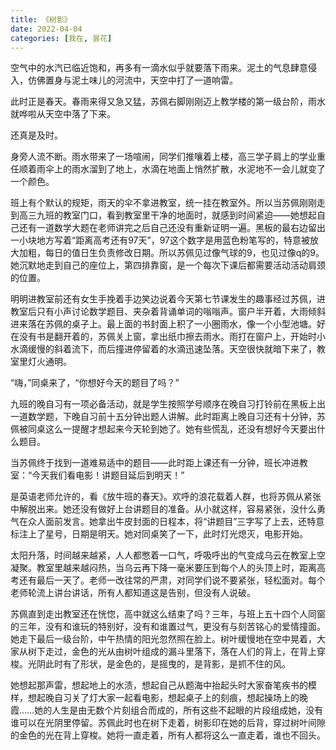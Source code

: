```yaml
---
title: 《树影》
date: 2022-04-04
categories: [我在, 昙花]
---
```

空气中的水汽已临近饱和，再多有一滴水似乎就要落下雨来。泥土的气息肆意侵入，仿佛置身与泥土味儿的河流中，天空中打了一道响雷。

此时正是春天。春雨来得又急又猛，苏佩右脚刚刚迈上教学楼的第一级台阶，雨水就哗啦从天空中落了下来。

还真是及时。

身旁人流不断。雨水带来了一场喧闹，同学们推嚷着上楼，高三学子肩上的学业重任顺着雨伞上的雨水溜到了地上，水滴在地面上悄然扩散，水泥地不一会儿就变了一个颜色。

班上有个默认的规矩，雨天的伞不拿进教室，统一挂在教室外。所以当苏佩刚刚走到高三九班的教室门口，看到教室里干净的地面时，就感到时间紧迫——她想起自己还有一道数学大题在老师讲完之后自己还没有重新证明一遍。黑板的最右边留出一小块地方写着“距离高考还有97天”，97这个数字是用蓝色粉笔写的，特意被放大加粗，每日的值日生负责修改日期。所以苏佩见过像气球的9，也见过像q的9。她沉默地走到自己的座位上，第四排靠窗，是一个每次下课后都需要活动活动肩颈的位置。

明明进教室前还有女生手挽着手边笑边说着今天第七节课发生的趣事经过苏佩，进教室后只有小声讨论数学题目、夹杂着背诵单词的嗡嗡声。窗户半开着，大雨倾斜进来落在苏佩的桌子上。最上面的书封面上积了一小圈雨水，像一个小型池塘。好在没有书是翻开着的，苏佩关上窗，拿出纸巾擦去雨水。雨打在窗户上，开始时小水滴缓慢的斜着流下，而后撞进停留着的水滴迅速坠落。天空很快就暗下来了，教室里灯火通明。

“嗨，”同桌来了，“你想好今天的题目了吗？”

九班的晚自习有一项必备活动，就是学生按照学号顺序在晚自习打铃前在黑板上出一道数学题，下晚自习前十五分钟出题人讲解。此时距离上晚自习还有十分钟，苏佩被同桌这么一提醒才想起来今天轮到她了。她有些慌乱，还没有想好今天要出什么题目。

当苏佩终于找到一道难易适中的题目——此时距上课还有一分钟，班长冲进教室：“今天我们看电影！讲题目延后到明天！”

是英语老师允许的，看《放牛班的春天》。欢呼的浪花载着人群，也将苏佩从紧张中解脱出来。她还没有做好上台讲题目的准备。从小就这样，容易紧张，没什么勇气在众人面前发言。她拿出牛皮封面的日程本，将“讲题目”三字写了上去，还特意标注上了星号，日期是明天。她对同桌笑了一下，此时灯光熄灭，电影开始。

太阳升落，时间越来越紧，人人都憋着一口气，呼吸呼出的气变成乌云在教室上空凝聚。教室里越来越闷热，当乌云再下降一毫米要压到每个人的头顶上时，距离高考还有最后一天了。老师一改往常的严肃，对同学们说不要紧张，轻松面对。每个老师轮流上讲台讲话，所有人都知道这是告别，但没有人说破。

苏佩直到走出教室还在恍惚，高中就这么结束了吗？三年，与班上五十四个人同窗的三年，没有和谁玩的特别好，没有和谁置过气，更没有与刻苦铭心的爱情撞面。她走下最后一级台阶，中午热情的阳光忽然照在脸上。树叶缓慢地在空中晃着，大家从树下走过，金色的光从由树叶组成的漏斗里落下，落在人们的背上，在背上穿梭。光阴此时有了形状，是金色的，是摇曳的，是背影，是抓不住的风。

她想起那声雷，想起地上的水渍，想起自己从题海中抬起头时大家奋笔疾书的模样，想起晚自习关了灯大家一起看电影，想起桌子上的刻痕，想起操场上的晚霞……她的人生是由无数个片刻组合而成的，所有这些不起眼的片段组成她，没有谁可以在光阴里停留。苏佩此时也在树下走着，树影印在她的后背，穿过树叶间隙的金色的光在背上穿梭。她将一直走着，所有人都将这么一直走着，谁也不回头。